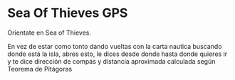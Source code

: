 # Sea Of Thieves GPS
Orientate en Sea of Thieves.

En vez de estar como tonto dando vueltas con la carta nautica buscando donde está la isla, abres esto, le dices desde donde hasta donde quieres ir y te dice dirección de compás y distancia aproximada calculada según Teorema de Pitágoras
